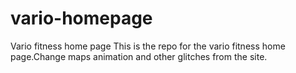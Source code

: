 # vario-homepage
Vario fitness home page
This is the repo for the vario fitness home page.Change maps animation and other glitches from the site.
